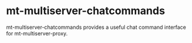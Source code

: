 # mt-multiserver-chatcommands
mt-multiserver-chatcommands provides a useful chat command interface for mt-multiserver-proxy.
